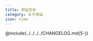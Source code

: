 ```yaml
---
title: 网站历史 
category: 关于网站
icon: time
---
```


<!-- more -->

@include(../../../../CHANGELOG.md{5-})

